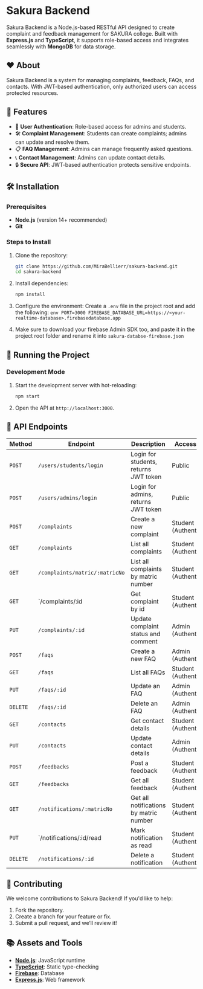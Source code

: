 # Sakura Backend

Sakura Backend is a Node.js-based RESTful API designed to create complaint and feedback management for SAKURA college. Built with **Express.js** and **TypeScript**, it supports role-based access and integrates seamlessly with **MongoDB** for data storage.

## ❤️ About

Sakura Backend is a system for managing complaints, feedback, FAQs, and contacts. With JWT-based authentication, only authorized users can access protected resources.

## 🧡 Features

- 🌟 **User Authentication**: Role-based access for admins and students.
- 🛠 **Complaint Management**: Students can create complaints; admins can update and resolve them.
- 📋 **FAQ Management**: Admins can manage frequently asked questions.
- 📞 **Contact Management**: Admins can update contact details.
- 🔒 **Secure API**: JWT-based authentication protects sensitive endpoints.

## 🛠 Installation

### Prerequisites

- **Node.js** (version 14+ recommended)
- **Git**

### Steps to Install

1. Clone the repository:

   ```bash
   git clone https://github.com/MiraBellierr/sakura-backend.git
   cd sakura-backend
   ```

2. Install dependencies:

   ```bash
   npm install
   ```

3. Configure the environment:
   Create a `.env` file in the project root and add the following:
   `env
   PORT=3000
   FIREBASE_DATABASE_URL=https://<your-realtime-database>.firebasedatabase.app
`

4. Make sure to download your firebase Admin SDK too, and paste it in the project root folder and rename it into `sakura-databse-firebase.json`

## 🚀 Running the Project

### Development Mode

1. Start the development server with hot-reloading:
   ```bash
   npm start
   ```
2. Open the API at `http://localhost:3000`.

## 🧡 API Endpoints

| **Method** | **Endpoint**                   | **Description**                        | **Access Level**        |
| ---------- | ------------------------------ | -------------------------------------- | ----------------------- |
| `POST`     | `/users/students/login`        | Login for students, returns JWT token  | Public                  |
| `POST`     | `/users/admins/login`          | Login for admins, returns JWT token    | Public                  |
| `POST`     | `/complaints`                  | Create a new complaint                 | Student (Authenticated) |
| `GET`      | `/complaints`                  | List all complaints                    | Student (Authenticated) |
| `GET`      | `/complaints/matric/:matricNo` | List all complaints by matric number   | Student (Authenticated) |
| `GET`      | `/complaints/:id               | Get complaint by id                    | Student (Authenticated) |
| `PUT`      | `/complaints/:id`              | Update complaint status and comment    | Admin (Authenticated)   |
| `POST`     | `/faqs`                        | Create a new FAQ                       | Admin (Authenticated)   |
| `GET`      | `/faqs`                        | List all FAQs                          | Student (Authenticated) |
| `PUT`      | `/faqs/:id`                    | Update an FAQ                          | Admin (Authenticated)   |
| `DELETE`   | `/faqs/:id`                    | Delete an FAQ                          | Admin (Authenticated)   |
| `GET`      | `/contacts`                    | Get contact details                    | Student (Authenticated) |
| `PUT`      | `/contacts`                    | Update contact details                 | Admin (Authenticated)   |
| `POST`     | `/feedbacks`                   | Post a feedback                        | Student (Authenticated) |
| `GET`      | `/feedbacks`                   | Get all feedback                       | Student (Authenticated) |
| `GET`      | `/notifications/:matricNo`     | Get all notifications by matric number | Student (Authenticated) |
| `PUT`      | `/notifications/:id/read       | Mark notification as read              | Student (Authenticated) |
| `DELETE`   | `/notifications/:id`           | Delete a notification                  | Student (Authenticated) |

## 💛 Contributing

We welcome contributions to Sakura Backend! If you'd like to help:

1. Fork the repository.
2. Create a branch for your feature or fix.
3. Submit a pull request, and we’ll review it!

## 📚 Assets and Tools

- **[Node.js](https://nodejs.org/)**: JavaScript runtime
- **[TypeScript](https://www.typescriptlang.org/)**: Static type-checking
- **[Firebase](https://firebase.google.com/)**: Database
- **[Express.js](https://expressjs.com/)**: Web framework
